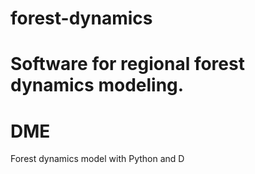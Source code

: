 forest-dynamics
===============

Software for regional forest dynamics modeling.
=======
DME
===

Forest dynamics model with Python and D
